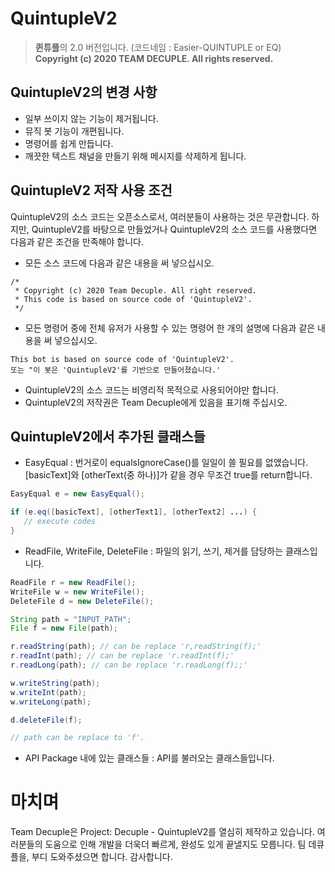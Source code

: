 # QuintupleV2
> **퀸튜플**의 2.0 버전입니다. (코드네임 : Easier-QUINTUPLE or EQ)  
> **Copyright (c) 2020 TEAM DECUPLE. All rights reserved.**

## QuintupleV2의 변경 사항
* 일부 쓰이지 않는 기능이 제거됩니다.
* 뮤직 봇 기능이 개편됩니다.
* 명령어를 쉽게 만듭니다.
* 깨끗한 텍스트 채널을 만들기 위해 메시지를 삭제하게 됩니다.

## QuintupleV2 저작 사용 조건
QuintupleV2의 소스 코드는 오픈소스로서, 여러분들이 사용하는 것은 무관합니다. 하지만, QuintupleV2를 바탕으로 만들었거나 QuintupleV2의 소스 코드를 사용했다면 다음과 같은 조건을 만족해야 합니다.
* 모든 소스 코드에 다음과 같은 내용을 써 넣으십시오.
```
/*
 * Copyright (c) 2020 Team Decuple. All right reserved.
 * This code is based on source code of 'QuintupleV2'.
 */
 ```
 * 모든 명령어 중에 전체 유저가 사용할 수 있는 명령어 한 개의 설명에 다음과 같은 내용을 써 넣으십시오.
 ```
 This bot is based on source code of 'QuintupleV2'.
 또는 "이 봇은 'QuintupleV2'를 기반으로 만들어졌습니다.'
 ```
 * QuintupleV2의 소스 코드는 비영리적 목적으로 사용되어야만 합니다.
 * QuintupleV2의 저작권은 Team Decuple에게 있음을 표기해 주십시오.
 
 ## QuintupleV2에서 추가된 클래스들
 * EasyEqual : 번거로이 equalsIgnoreCase()를 일일이 쓸 필요를 없앴습니다. [basicText]와 [otherText(중 하나)]가 같을 경우 무조건 true를 return합니다.
 ```java
 EasyEqual e = new EasyEqual();
 
 if (e.eq([basicText], [otherText1], [otherText2] ...) {
    // execute codes
 }
 ```
 * ReadFile, WriteFile, DeleteFile : 파일의 읽기, 쓰기, 제거를 담당하는 클래스입니다.
 ```java
 ReadFile r = new ReadFile();
 WriteFile w = new WriteFile();
 DeleteFile d = new DeleteFile();
 
 String path = "INPUT_PATH";
 File f = new File(path);
 
 r.readString(path); // can be replace 'r,readString(f);'
 r.readInt(path); // can be replace 'r.readInt(f);'
 r.readLong(path); // can be replace 'r.readLong(f);;'
 
 w.writeString(path);
 w.writeInt(path);
 w.writeLong(path);
 
 d.deleteFile(f);
 
 // path can be replace to 'f'.
 ```
 * API Package 내에 있는 클래스들 : API를 불러오는 클래스들입니다.
 
 # 마치며
 Team Decuple은 Project: Decuple - QuintupleV2를 열심히 제작하고 있습니다.
 여러분들의 도움으로 인해 개발을 더욱더 빠르게, 완성도 있게 끝낼지도 모릅니다.
 팀 데큐플을, 부디 도와주셨으면 합니다. 감사합니다.
